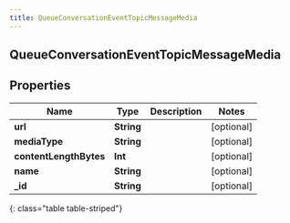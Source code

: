 ```yaml
---
title: QueueConversationEventTopicMessageMedia
---
```

## QueueConversationEventTopicMessageMedia

## Properties

|Name | Type | Description | Notes|
|------------ | ------------- | ------------- | -------------|
| **url** | **String** |  | [optional] |
| **mediaType** | **String** |  | [optional] |
| **contentLengthBytes** | **Int** |  | [optional] |
| **name** | **String** |  | [optional] |
| **_id** | **String** |  | [optional] |
{: class="table table-striped"}



